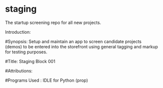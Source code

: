 # staging
The startup screening repo for all new projects.

Introduction:

#Synopsis: Setup and maintain an app to screen candidate projects (demos) to be 
entered into the storefront using general tagging and markup for testing purposes.

#Title: Staging Block 001

#Attributions: 

#Programs Used : IDLE for Python (prop)

